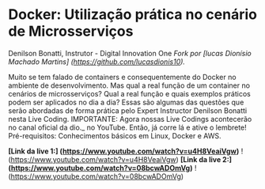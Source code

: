 # Docker: Utilização prática no cenário de Microsserviços
Denilson Bonatti, Instrutor - Digital Innovation One
*Fork por [lucas Dionísio Machado Martins] (https://github.com/lucasdionis10).* 

Muito se tem falado de containers e consequentemente do Docker no ambiente de desenvolvimento. Mas qual a real função de um container no cenários de microsserviços? Qual a real função e quais exemplos práticos podem ser aplicados no dia a dia? Essas são algumas das questões que serão abordadas de forma prática pelo Expert Instructor Denilson Bonatti nesta Live Coding. IMPORTANTE: Agora nossas Live Codings acontecerão no canal oficial da dio._ no YouTube. Então, já corre lá e ative o lembrete! Pré-requisitos: Conhecimentos básicos em Linux, Docker e AWS.

**[Link da live 1:] (https://www.youtube.com/watch?v=u4H8VeaiVgw)**
!(https://www.youtube.com/watch?v=u4H8VeaiVgw)
**[Link da live 2:] (https://www.youtube.com/watch?v=08bcwADOmVg)**
!(https://www.youtube.com/watch?v=08bcwADOmVg)